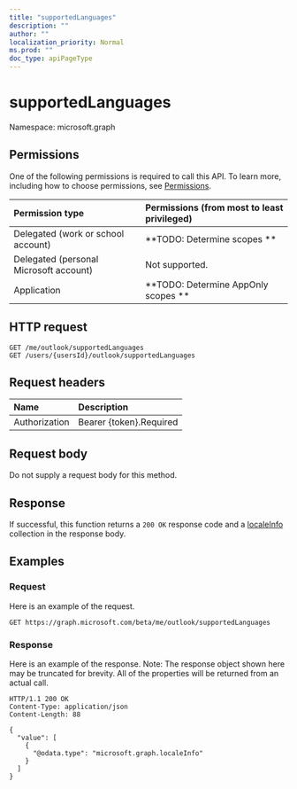 ```yaml
---
title: "supportedLanguages"
description: ""
author: ""
localization_priority: Normal
ms.prod: ""
doc_type: apiPageType
---
```


# supportedLanguages

Namespace: microsoft.graph



## Permissions
One of the following permissions is required to call this API. To learn more, including how to choose permissions, see [Permissions](/concepts/permissions-reference.md).

|Permission type|Permissions (from most to least privileged)|
|:---|:---|
|Delegated (work or school account)|**TODO: Determine scopes **|
|Delegated (personal Microsoft account)|Not supported.|
|Application|**TODO: Determine AppOnly scopes **|

## HTTP request
<!-- {
  "blockType": "ignored"
}
-->
``` http
GET /me/outlook/supportedLanguages
GET /users/{usersId}/outlook/supportedLanguages
```

## Request headers
|Name|Description|
|:---|:---|
|Authorization|Bearer {token}.Required|

## Request body
Do not supply a request body for this method.

## Response
If successful, this function returns a `200 OK` response code and a [localeInfo](../resources/localeinfo.md) collection in the response body.

## Examples

### Request
Here is an example of the request.
<!-- {
  "blockType": "request",
  "name": "outlookuser_supportedlanguages"
}
-->
``` http
GET https://graph.microsoft.com/beta/me/outlook/supportedLanguages
```

### Response
Here is an example of the response. Note: The response object shown here may be truncated for brevity. All of the properties will be returned from an actual call.
<!-- {
  "blockType": "response",
  "truncated": true,
  "@odata.type": "collection(microsoft.graph.localeinfo)"
}
-->
``` http
HTTP/1.1 200 OK
Content-Type: application/json
Content-Length: 88

{
  "value": [
    {
      "@odata.type": "microsoft.graph.localeInfo"
    }
  ]
}
```

